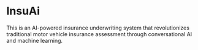 # InsuAi
This is an AI-powered insurance underwriting system that revolutionizes  traditional motor vehicle insurance assessment through conversational AI and  machine learning.
